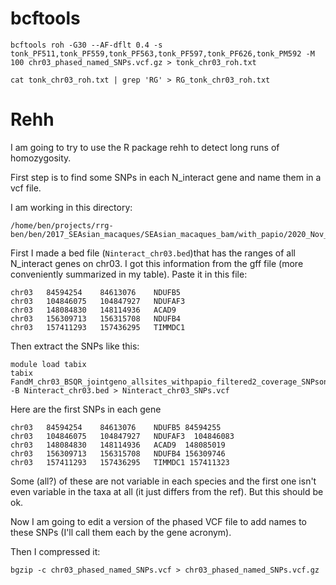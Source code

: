 # bcftools

```
bcftools roh -G30 --AF-dflt 0.4 -s tonk_PF511,tonk_PF559,tonk_PF563,tonk_PF597,tonk_PF626,tonk_PM592 -M 100 chr03_phased_named_SNPs.vcf.gz > tonk_chr03_roh.txt
```

```
cat tonk_chr03_roh.txt | grep 'RG' > RG_tonk_chr03_roh.txt
```

# Rehh  

I am going to try to use the R package rehh to detect long runs of homozygosity.

First step is to find some SNPs in each N_interact gene and name them in a vcf file.

I am working in this directory:
```
/home/ben/projects/rrg-ben/ben/2017_SEAsian_macaques/SEAsian_macaques_bam/with_papio/2020_Nov_filtered_by_depth_3sigmas/final_data_including_sites_with_lots_of_missing_data/ROH
```
First I made a bed file (`Ninteract_chr03.bed`)that has the ranges of all N_interact genes on chr03. I got this information from the gff file (more conveniently summarized in my table). Paste it in this file:
```
chr03	84594254	84613076	NDUFB5
chr03	104846075	104847927	NDUFAF3
chr03	148084830	148114936	ACAD9
chr03	156309713	156315708	NDUFB4
chr03	157411293	157436295	TIMMDC1
```
Then extract the SNPs like this:
```
module load tabix
tabix FandM_chr03_BSQR_jointgeno_allsites_withpapio_filtered2_coverage_SNPsonly.vcf.gz.phased.vcf.gz.vcf.gz -B Ninteract_chr03.bed > Ninteract_chr03_SNPs.vcf
```
Here are the first SNPs in each gene
```
chr03	84594254	84613076	NDUFB5 84594255
chr03	104846075	104847927	NDUFAF3  104846083
chr03	148084830	148114936	ACAD9  148085019
chr03	156309713	156315708	NDUFB4 156309746
chr03	157411293	157436295	TIMMDC1 157411323
```
Some (all?) of these are not variable in each species and the first one isn't even variable in the taxa at all (it just differs from the ref).  But this should be ok.

Now I am going to edit a version of the phased VCF file to add names to these SNPs (I'll call them each by the gene acronym).

Then I compressed it:
```
bgzip -c chr03_phased_named_SNPs.vcf > chr03_phased_named_SNPs.vcf.gz
```


